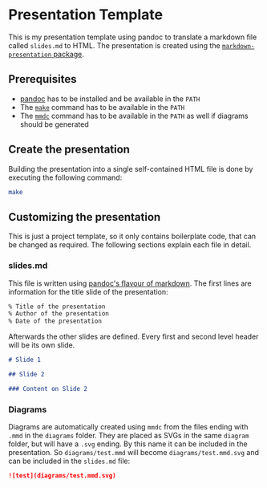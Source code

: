 # Presentation Template

This is my presentation template using pandoc to translate a markdown file called `slides.md` to HTML. The presentation
is created using the [`markdown-presentation` package](https://github.com/danrot/markdown-presentation).

## Prerequisites

- [pandoc](https://pandoc.org/installing.html) has to be installed and be available in the `PATH`
- The [`make`](https://www.gnu.org/software/make/) command has to be available in the `PATH`
- The [`mmdc`](https://github.com/mermaid-js/mermaid-cli) command has to be available in the `PATH` as well if diagrams
should be generated

## Create the presentation

Building the presentation into a single self-contained HTML file is done by executing the following command:

```bash
make
```

## Customizing the presentation

This is just a project template, so it only contains boilerplate code, that can be changed as required. The following
sections explain each file in detail.

### slides.md

This file is written using [pandoc's flavour of markdown](https://pandoc.org/MANUAL.html#pandocs-markdown). The first
lines are information for the title slide of the presentation:


```markdown
% Title of the presentation
% Author of the presentation
% Date of the presentation
```

Afterwards the other slides are defined. Every first and second level header will be its own slide.

```markdown
# Slide 1

## Slide 2

### Content on Slide 2
```

### Diagrams

Diagrams are automatically created using `mmdc` from the files ending with `.mmd` in the `diagrams` folder. They are
placed as SVGs in the same `diagram` folder, but will have a `.svg` ending. By this name it can be included in the
presentation. So `diagrams/test.mmd` will become `diagrams/test.mmd.svg` and can be included in the `slides.md` file:

```markdown
![test](diagrams/test.mmd.svg)
```
